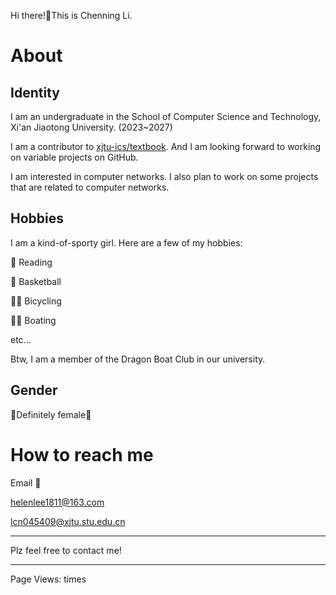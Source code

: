 
Hi there!👋This is Chenning Li.

# About

## Identity

I am an undergraduate in the School of Computer Science and Technology, Xi'an Jiaotong University. (2023~2027)

I am a contributor to [xjtu-ics/textbook](https://github.com/xjtu-ics/textbook). And I am looking forward to working on variable projects on GitHub.

I am interested in computer networks. I also plan to work on some projects that are related to computer networks.

## Hobbies

I am a kind-of-sporty girl. Here are a few of my hobbies:

📖 Reading

🏀 Basketball

🚴‍♀ Bicycling

🚣‍♀️ Boating

etc...

Btw, I am a member of the Dragon Boat Club in our university.

## Gender

👧Definitely female👧

# How to reach me

Email 📧

helenlee1811@163.com

lcn045409@xjtu.stu.edu.cn

----------

Plz feel free to contact me!

---------

<script async src="//busuanzi.ibruce.info/busuanzi/2.3/busuanzi.pure.mini.js"></script>
<span id="busuanzi_container_site_pv">Page Views: <span id="busuanzi_value_site_pv"></span>times</span>
